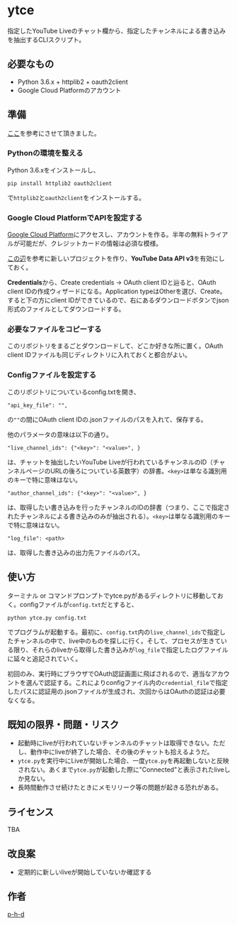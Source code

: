 ytce
====

指定したYouTube Liveのチャット欄から、指定したチャンネルによる書き込みを抽出するCLIスクリプト。

## 必要なもの

- Python 3.6.x + httplib2 + oauth2client
- Google Cloud Platformのアカウント

## 準備
[ここ](https://blog.sky-net.pw/article/86)を参考にさせて頂きました。

### Pythonの環境を整える
Python 3.6.xをインストールし、
```
pip install httplib2 oauth2client
```
で`httplib2`と`oauth2client`をインストールする。

### Google Cloud PlatformでAPIを設定する
[Google Cloud Platform](https://console.cloud.google.com/getting-started)にアクセスし、アカウントを作る。半年の無料トライアルが可能だが、クレジットカードの情報は必須な模様。

[この辺](https://www.apps-gcp.com/gcp-startup/)を参考に新しいプロジェクトを作り、**YouTube Data API v3**を有効にしておく。

**Credentials**から、Create credentials -> OAuth client IDと辿ると、OAuth client IDの作成ウィザードになる。Application typeはOtherを選び、Create。すると下の方にclient IDができているので、右にあるダウンロードボタンでjson形式のファイルとしてダウンロードする。

### 必要なファイルをコピーする
このリポジトリをまるごとダウンロードして、どこか好きな所に置く。OAuth client IDファイルも同じディレクトリに入れておくと都合がよい。

### Configファイルを設定する
このリポジトリについているconfig.txtを開き、
```
"api_key_file": "",
```
の`""`の間にOAuth client IDの.jsonファイルのパスを入れて、保存する。

他のパラメータの意味は以下の通り。

```
"live_channel_ids": {"<key>": "<value>", }
```
は、チャットを抽出したいYouTube Liveが行われているチャンネルのID（チャンネルページのURLの後ろについている英数字）の辞書。`<key>`は単なる識別用のキーで特に意味はない。

```
"author_channel_ids": {"<key>": "<value>", }
```
は、取得したい書き込みを行ったチャンネルのIDの辞書（つまり、ここで指定されたチャンネルによる書き込みのみが抽出される）。`<key>`は単なる識別用のキーで特に意味はない。

```
"log_file": <path>
```
は、取得した書き込みの出力先ファイルのパス。

## 使い方

ターミナル or コマンドプロンプトでytce.pyがあるディレクトリに移動しておく。configファイルが`config.txt`だとすると、
```
python ytce.py config.txt
```
でプログラムが起動する。最初に、`config.txt`内の`live_channel_ids`で指定したチャンネルの中で、live中のものを探しに行く。そして、プロセスが生きている限り、それらのliveから取得した書き込みが`log_file`で指定したログファイルに延々と追記されていく。

初回のみ、実行時にブラウザでOAuth認証画面に飛ばされるので、適当なアカウントを選んで認証する。これによりconfigファイル内の`credential_file`で指定したパスに認証用の.jsonファイルが生成され、次回からはOAuthの認証は必要なくなる。

## 既知の限界・問題・リスク
- 起動時にliveが行われていないチャンネルのチャットは取得できない。ただし、動作中にliveが終了した場合、その後のチャットも拾えるようだ。
- `ytce.py`を実行中にLiveが開始した場合、一度`ytce.py`を再起動しないと反映されない。あくまで`ytce.py`が起動した際に"Connected"と表示されたliveしか見ない。
- 長時間動作させ続けたときにメモリリーク等の問題が起きる恐れがある。

## ライセンス

TBA

## 改良案
- 定期的に新しいliveが開始していないか確認する

## 作者
[p-h-d](https://twitter.com/phdofeng)